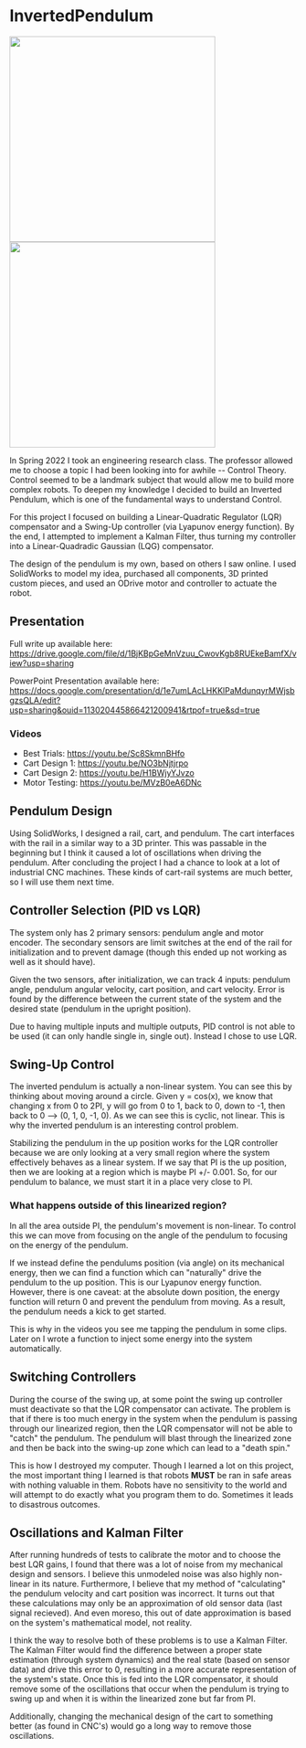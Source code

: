 # InvertedPendulum

<img src="https://github.com/zanzivyr/InvertedPendulum/blob/main/photos/IMG_1878.JPG" height="360"> <img src="https://github.com/zanzivyr/InvertedPendulum/blob/main/photos/IMG_1826.JPG" height="360">

In Spring 2022 I took an engineering research class. The professor allowed me to choose a topic I had been looking into for awhile -- Control Theory. Control seemed to be a landmark subject that would allow me to build more complex robots. To deepen my knowledge I decided to build an Inverted Pendulum, which is one of the fundamental ways to understand Control.

For this project I focused on building a Linear-Quadratic Regulator (LQR) compensator and a Swing-Up controller (via Lyapunov energy function). By the end, I attempted to implement a Kalman Filter, thus turning my controller into a Linear-Quadradic Gaussian (LQG) compensator.

The design of the pendulum is my own, based on others I saw online. I used SolidWorks to model my idea, purchased all components, 3D printed custom pieces, and used an ODrive motor and controller to actuate the robot.

## Presentation

Full write up available here: https://drive.google.com/file/d/1BjKBpGeMnVzuu_CwovKgb8RUEkeBamfX/view?usp=sharing

PowerPoint Presentation available here: https://docs.google.com/presentation/d/1e7umLAcLHKKlPaMdunqyrMWjsbgzsQLA/edit?usp=sharing&ouid=113020445866421200941&rtpof=true&sd=true

### Videos
- Best Trials: https://youtu.be/Sc8SkmnBHfo
- Cart Design 1: https://youtu.be/NO3bNjtjrpo
- Cart Design 2: https://youtu.be/H1BWjyYJvzo
- Motor Testing: https://youtu.be/MVzB0eA6DNc

## Pendulum Design

Using SolidWorks, I designed a rail, cart, and pendulum. The cart interfaces with the rail in a similar way to a 3D printer. This was passable in the beginning but I think it caused a lot of oscillations when driving the pendulum. After concluding the project I had a chance to look at a lot of industrial CNC machines. These kinds of cart-rail systems are much better, so I will use them next time.

## Controller Selection (PID vs LQR)

The system only has 2 primary sensors: pendulum angle and motor encoder. The secondary sensors are limit switches at the end of the rail for initialization and to prevent damage (though this ended up not working as well as it should have).

Given the two sensors, after initialization, we can track 4 inputs: pendulum angle, pendulum angular velocity, cart position, and cart velocity. Error is found by the difference between the current state of the system and the desired state (pendulum in the upright position).

Due to having multiple inputs and multiple outputs, PID control is not able to be used (it can only handle single in, single out). Instead I chose to use LQR.

## Swing-Up Control

The inverted pendulum is actually a non-linear system. You can see this by thinking about moving around a circle. Given y = cos(x), we know that changing x from 0 to 2PI, y will go from 0 to 1, back to 0, down to -1, then back to 0 --> (0, 1, 0, -1, 0). As we can see this is cyclic, not linear. This is why the inverted pendulum is an interesting control problem.

Stabilizing the pendulum in the up position works for the LQR controller because we are only looking at a very small region where the system effectively behaves as a linear system. If we say that PI is the up position, then we are looking at a region which is maybe PI +/- 0.001. So, for our pendulum to balance, we must start it in a place very close to PI.

### What happens outside of this linearized region?

In all the area outside PI, the pendulum's movement is non-linear. To control this we can move from focusing on the angle of the pendulum to focusing on the energy of the pendulum.

If we instead define the pendulums position (via angle) on its mechanical energy, then we can find a function which can "naturally" drive the pendulum to the up position. This is our Lyapunov energy function. However, there is one caveat: at the absolute down position, the energy function will return 0 and prevent the pendulum from moving. As a result, the pendulum needs a kick to get started.

This is why in the videos you see me tapping the pendulum in some clips. Later on I wrote a function to inject some energy into the system automatically.

## Switching Controllers

During the course of the swing up, at some point the swing up controller must deactivate so that the LQR compensator can activate. The problem is that if there is too much energy in the system when the pendulum is passing through our linearized region, then the LQR compensator will not be able to "catch" the pendulum. The pendulum will blast through the linearized zone and then be back into the swing-up zone which can lead to a "death spin." 

This is how I destroyed my computer. Though I learned a lot on this project, the most important thing I learned is that robots **MUST** be ran in safe areas with nothing valuable in them. Robots have no sensitivity to the world and will attempt to do exactly what you program them to do. Sometimes it leads to disastrous outcomes.

## Oscillations and Kalman Filter

After running hundreds of tests to calibrate the motor and to choose the best LQR gains, I found that there was a lot of noise from my mechanical design and sensors. I believe this unmodeled noise was also highly non-linear in its nature. Furthermore, I believe that my method of "calculating" the pendulum velocity and cart position was incorrect. It turns out that these calculations may only be an approximation of old sensor data (last signal recieved). And even moreso, this out of date approximation is based on the system's mathematical model, not reality.

I think the way to resolve both of these problems is to use a Kalman Filter. The Kalman Filter would find the difference between a proper state estimation (through system dynamics) and the real state (based on sensor data) and drive this error to 0, resulting in a more accurate representation of the system's state. Once this is fed into the LQR compensator, it should remove some of the oscillations that occur when the pendulum is trying to swing up and when it is within the linearized zone but far from PI.

Additionally, changing the mechanical design of the cart to something better (as found in CNC's) would go a long way to remove those oscillations.

